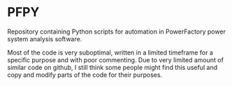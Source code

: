 # PFPY
Repository containing Python scripts for automation in PowerFactory power system analysis software.

Most of the code is very suboptimal, written in a limited timeframe for a specific purpose and with poor commenting. Due to very limited amount of similar code on github, I still think some people might find this useful and copy and modify parts of the code for their purposes.
